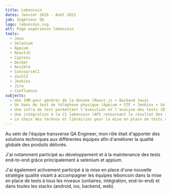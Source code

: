 ```yaml
---
title: Leboncoin
dates: Janvier 2019 - Août 2021
job: Ingénieur QA
logo: leboncoin.svg
alt: Page expérience leboncoin
tools: 
  - Java
  - Selenium
  - Appium
  - ReactJS
  - Cypress
  - Docker
  - Ansible
  - ConcourseCI
  - ZuulCI
  - Jenkins
  - Jira
  - Confluence
subjects: 
  - Une IHM pour générer de la donnée (React.js + Backend Java)
  - Un banc de test de téléphone physique (Appium + STF + Jenkins + Selenium Grid)
  - Une infra de test permettant l'exécution et l'analyse des tests (Différentes APIs backend en Java qui orchestrent l'exécution des tests)
  - Une intégration à la CI leboncoin (API retournant le résultat des tests qui sont bloquants pour les MEP)
  - Le choix des technos et librairies pour la mise en place de tests dans les différentes stacks (android, ios, backend, frontend)
---
```


Au sein de l'équipe transverse QA Engineer, mon rôle était d'apporter des solutions techniques aux différentes équipes afin d'améliorer la qualité globale des produits délivrés.

J'ai notamment participé au développement et à la maintenance des tests end-to-end grâce principalement à selenium et appium.

J'ai également activement participé à la mise en place d'une nouvelle stratégie qualité visant à accompagner les équipes leboncoin dans la mise en place de tests à tous les niveaux (unitaires, intégration, end-to-end) et dans toutes les stacks (android, ios, backend, web).
